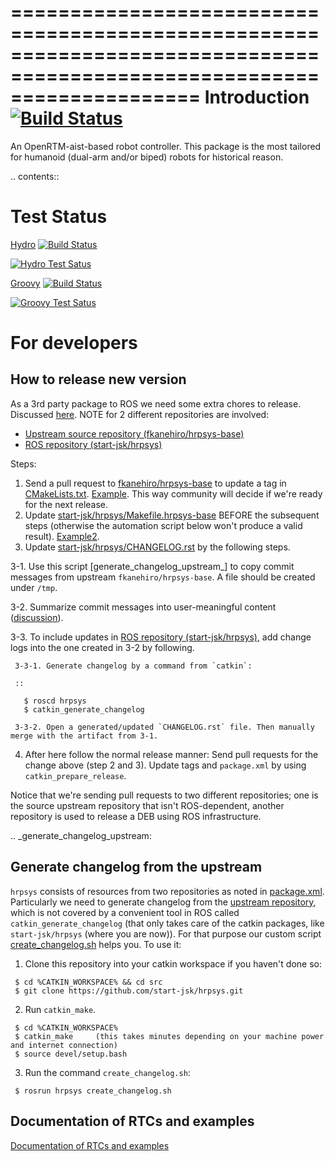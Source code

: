 ========================================================================================================================
Introduction  [![Build Status](https://travis-ci.org/start-jsk/hrpsys.png)](https://travis-ci.org/start-jsk/hrpsys)
========================================================================================================================

An OpenRTM-aist-based robot controller. This package is the most tailored for humanoid (dual-arm and/or biped) robots for historical reason.

.. contents::

Test Status
================
[Hydro](http://jenkins.ros.org/job/devel-hydro-hrpsys/) [![Build Status](http://jenkins.ros.org/job/devel-hydro-hrpsys/badge/icon)](http://jenkins.ros.org/job/devel-hydro-hrpsys/)

[![Hydro Test Satus](http://jenkins.ros.org/job/devel-hydro-hrpsys/test/trend)](http://jenkins.ros.org/job/devel-hydro-hrpsys/)

[Groovy](http://jenkins.ros.org/job/devel-groovy-hrpsys/) [![Build Status](http://jenkins.ros.org/job/devel-groovy-hrpsys/badge/icon)](http://jenkins.ros.org/job/devel-groovy-hrpsys/)

[![Groovy Test Satus](http://jenkins.ros.org/job/devel-groovy-hrpsys/test/trend)](http://jenkins.ros.org/job/devel-groovy-hrpsys/)

For developers
===============

How to release new version
---------------------------

As a 3rd party package to ROS we need some extra chores to release. Discussed [here](https://github.com/start-jsk/hrpsys/pull/99#issuecomment-49831482). NOTE for 2 different repositories are involved:

 * [Upstream source repository (fkanehiro/hrpsys-base)](https://github.com/fkanehiro/hrpsys-base/issues)
 * [ROS repository (start-jsk/hrpsys)](https://github.com/start-jsk/hrpsys/blob/master/CHANGELOG.rst)

Steps:

 1. Send a pull request to [fkanehiro/hrpsys-base](https://github.com/fkanehiro/hrpsys-base/issues) to update a tag in [CMakeLists.txt](https://github.com/fkanehiro/hrpsys-base/blob/master/CMakeLists.txt). [Example](https://github.com/fkanehiro/hrpsys-base/pull/231). This way community will decide if we're ready for the next release.
 2. Update [start-jsk/hrpsys/Makefile.hrpsys-base](https://github.com/start-jsk/hrpsys/blob/master/Makefile.hrpsys-base) BEFORE the subsequent steps (otherwise the automation script below won't produce a valid result). [Example2](https://github.com/start-jsk/hrpsys/pull/88/files).
 3. Update [start-jsk/hrpsys/CHANGELOG.rst](https://github.com/start-jsk/hrpsys/blob/master/CHANGELOG.rst) by the following steps.

  3-1. Use this script [generate_changelog_upstream_] to copy commit messages from upstream `fkanehiro/hrpsys-base`. A file should be created under `/tmp`.

  3-2. Summarize commit messages into user-meaningful content ([discussion](https://github.com/start-jsk/hrpsys/pull/99#issuecomment-49596002)). 

  3-3. To include updates in [ROS repository (start-jsk/hrpsys)](https://github.com/start-jsk/hrpsys/blob/master/CHANGELOG.rst), add change logs into the one created in 3-2 by following.

     3-3-1. Generate changelog by a command from `catkin`:

     ::

       $ roscd hrpsys
       $ catkin_generate_changelog

     3-3-2. Open a generated/updated `CHANGELOG.rst` file. Then manually merge with the artifact from 3-1.

 4. After here follow the normal release manner: Send pull requests for the change above (step 2 and 3). Update tags and `package.xml` by using `catkin_prepare_release`.

Notice that we're sending pull requests to two different repositories; one is the source upstream repository that isn't ROS-dependent, another repository is used to release a DEB using ROS infrastructure.

.. _generate_changelog_upstream:

Generate changelog from the upstream
-------------------------------------

`hrpsys` consists of resources from two repositories as noted in [package.xml](https://github.com/start-jsk/hrpsys/blob/master/package.xml). Particularly we need to generate changelog from the [upstream repository](https://github.com/fkanehiro/hrpsys-base), which is not covered by a convenient tool in ROS called `catkin_generate_changelog` (that only takes care of the catkin packages, like `start-jsk/hrpsys` (where you are now)). For that purpose our custom script [create_changelog.sh](https://github.com/start-jsk/hrpsys/blob/master/create_changelog.sh) helps you. To use it:

 1. Clone this repository into your catkin workspace if you haven't done so:

 ```
  $ cd %CATKIN_WORKSPACE% && cd src
  $ git clone https://github.com/start-jsk/hrpsys.git
 ```

 2. Run `catkin_make`.

 ```
  $ cd %CATKIN_WORKSPACE%
  $ catkin_make     (this takes minutes depending on your machine power and internet connection)
  $ source devel/setup.bash
 ```

 3. Run the command `create_changelog.sh`:

 ```
  $ rosrun hrpsys create_changelog.sh
 ```

Documentation of RTCs and examples
-------------------------------------
[Documentation of RTCs and examples](https://github.com/start-jsk/hrpsys/tree/master/samples)
